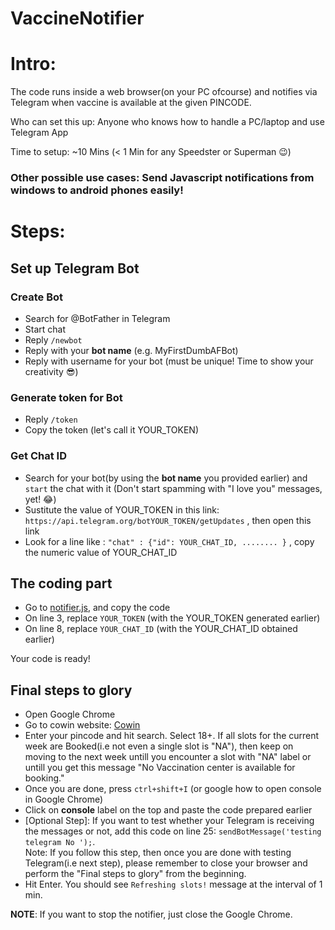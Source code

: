 # VaccineNotifier

# Intro:
The code runs inside a web browser(on your PC ofcourse) and notifies via Telegram when vaccine is available at the given PINCODE.  


Who can set this up: Anyone who knows how to handle a PC/laptop and use Telegram App

Time to setup: ~10 Mins (< 1 Min for any Speedster or Superman :wink:)  


### Other possible use cases: Send Javascript notifications from windows to android phones easily!


# Steps:


## Set up Telegram Bot
### Create Bot
- Search for @BotFather in Telegram
- Start chat
- Reply `/newbot`
- Reply with your **bot name** (e.g. MyFirstDumbAFBot)
- Reply with username for your bot (must be unique! Time to show your creativity :sunglasses:)

### Generate token for Bot
- Reply `/token`
- Copy the token (let's call it YOUR_TOKEN)

### Get Chat ID
- Search for your bot(by using the **bot name** you provided earlier) and `start` the chat with it (Don't start spamming with "I love you" messages, yet! :joy:)
- Sustitute the value of YOUR_TOKEN in this link: `https://api.telegram.org/botYOUR_TOKEN/getUpdates` , then open this link
- Look for a line like : `"chat" : {"id": YOUR_CHAT_ID, ........ }` , copy the numeric value of YOUR_CHAT_ID

## The coding part
- Go to [notifier.js](https://github.com/abhimanyuZ/vaccineNotifier/blob/main/notifier.js), and copy the code
- On line 3, replace `YOUR_TOKEN` (with the YOUR_TOKEN generated earlier)
- On line 8, replace `YOUR_CHAT_ID` (with the YOUR_CHAT_ID obtained earlier)

Your code is ready!
  
## Final steps to glory
- Open Google Chrome
- Go to cowin website: [Cowin](https://www.cowin.gov.in/home)
- Enter your pincode and hit search. Select 18+. If all slots for the current week are Booked(i.e not even a single slot is "NA"), then keep on moving to the next week untill you encounter a slot with "NA" label or untill you get this message "No Vaccination center is available for booking."
- Once you are done, press `ctrl+shift+I` (or google how to open console in Google Chrome)
- Click on **console** label on the top and paste the code prepared earlier
- [Optional Step]: If you want to test whether your Telegram is receiving the messages or not, add this code on line 25: `sendBotMessage('testing telegram No ');`.  
  Note: If you follow this step, then once you are done with testing Telegram(i.e next step), please remember to close your browser and perform the "Final steps to glory" from the beginning.
- Hit Enter. You should see `Refreshing slots!` message at the interval of 1 min.



**NOTE**: If you want to stop the notifier, just close the Google Chrome.
